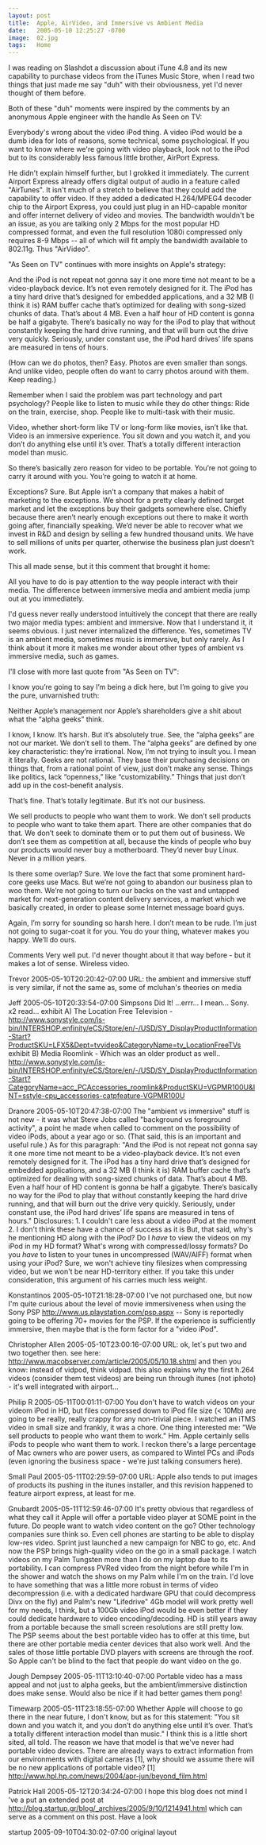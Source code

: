 ```yaml
---
layout: post
title:  Apple, AirVideo, and Immersive vs Ambient Media
date:   2005-05-10 12:25:27 -0700
image:  02.jpg
tags:   Home
---
```


I was reading on Slashdot a discussion about iTune 4.8 and its new capability to purchase videos from the iTunes Music Store, when I read two things that just made me say "duh" with their obviousness, yet I'd never thought of them before.

Both of these "duh" moments were inspired by the comments by an anonymous Apple engineer with the handle As Seen on TV:

Everybody's wrong about the video iPod thing. A video iPod would be a dumb idea for lots of reasons, some technical, some psychological. If you want to know where we're going with video playback, look not to the iPod but to its considerably less famous little brother, AirPort Express.

He didn't explain himself further, but I grokked it immediately. The current Airport Express already offers digital output of audio in a feature called "AirTunes". It isn't much of a stretch to believe that they could add the capability to offer video. If they added a dedicated H.264/MPEG4 decoder chip to the Airport Express, you could just plug in an HD-capable monitor and offer internet delivery of video and movies. The bandwidth wouldn't be an issue, as you are talking only 2 Mbps for the most popular HD compressed format, and even the full resolution 1080i compressed only requires 8-9 Mbps -- all of which will fit amply the bandwidth available to 802.11g. Thus "AirVideo".

"As Seen on TV" continues with more insights on Apple's strategy:

And the iPod is not repeat not gonna say it one more time not meant to be a video-playback device. It’s not even remotely designed for it. The iPod has a tiny hard drive that’s designed for embedded applications, and a 32 MB (I think it is) RAM buffer cache that’s optimized for dealing with song-sized chunks of data. That’s about 4 MB. Even a half hour of HD content is gonna be half a gigabyte. There’s basically no way for the iPod to play that without constantly keeping the hard drive running, and that will burn out the drive very quickly. Seriously, under constant use, the iPod hard drives’ life spans are measured in tens of hours.

(How can we do photos, then? Easy. Photos are even smaller than songs. And unlike video, people often do want to carry photos around with them. Keep reading.)

Remember when I said the problem was part technology and part psychology? People like to listen to music while they do other things: Ride on the train, exercise, shop. People like to multi-task with their music.

Video, whether short-form like TV or long-form like movies, isn’t like that. Video is an immersive experience. You sit down and you watch it, and you don’t do anything else until it’s over. That’s a totally different interaction model than music.

So there’s basically zero reason for video to be portable. You’re not going to carry it around with you. You’re going to watch it at home.

Exceptions? Sure. But Apple isn’t a company that makes a habit of marketing to the exceptions. We shoot for a pretty clearly defined target market and let the exceptions buy their gadgets somewhere else. Chiefly because there aren’t nearly enough exceptions out there to make it worth going after, financially speaking. We’d never be able to recover what we invest in R&D and design by selling a few hundred thousand units. We have to sell millions of units per quarter, otherwise the business plan just doesn’t work.

This all made sense, but it this comment that brought it home:

All you have to do is pay attention to the way people interact with their media. The difference between immersive media and ambient media jump out at you immediately.

I'd guess never really understood intuitively the concept that there are really two major media types: ambient and immersive. Now that I understand it, it seems obvious. I just never internalized the difference. Yes, sometimes TV is an ambient media, sometimes music is immersive, but only rarely. As I think about it more it makes me wonder about other types of ambient vs immersive media, such as games.

I'll close with more last quote from "As Seen on TV":

I know you’re going to say I’m being a dick here, but I’m going to give you the pure, unvarnished truth:

Neither Apple’s management nor Apple’s shareholders give a shit about what the “alpha geeks” think.

I know, I know. It’s harsh. But it’s absolutely true. See, the “alpha geeks” are not our market. We don’t sell to them. The “alpha geeks” are defined by one key characteristic: they’re irrational. Now, I’m not trying to insult you. I mean it literally. Geeks are not rational. They base their purchasing decisions on things that, from a rational point of view, just don’t make any sense. Things like politics, lack “openness,” like “customizability.” Things that just don’t add up in the cost-benefit analysis.

That’s fine. That’s totally legitimate. But it’s not our business.

We sell products to people who want them to work. We don’t sell products to people who want to take them apart. There are other companies that do that. We don’t seek to dominate them or to put them out of business. We don’t see them as competition at all, because the kinds of people who buy our products would never buy a motherboard. They’d never buy Linux. Never in a million years.

Is there some overlap? Sure. We love the fact that some prominent hard-core geeks use Macs. But we’re not going to abandon our business plan to woo them. We’re not going to turn our backs on the vast and untapped market for next-generation content delivery services, a market which we basically created, in order to please some Internet message board guys.

Again, I’m sorry for sounding so harsh here. I don’t mean to be rude. I’m just not going to sugar-coat it for you. You do your thing, whatever makes you happy. We’ll do ours.

Comments
Very well put. I'd never thought about it that way before - but it makes a lot of sense. Wireless video.

Trevor 2005-05-10T20:20:42-07:00
URL: the ambient and immersive stuff is very similar, if not the same as, some of mcluhan's theories on media

Jeff 2005-05-10T20:33:54-07:00
Simpsons Did It! ...errr... I mean... Sony. x2 read... exhibit A) The Location Free Television - http://www.sonystyle.com/is-bin/INTERSHOP.enfinity/eCS/Store/en/-/USD/SY_DisplayProductInformation-Start?ProductSKU=LFX5&Dept=tvvideo&CategoryName=tv_LocationFreeTVs exhibit B) Media Roomlink - Which was an older product as well.. http://www.sonystyle.com/is-bin/INTERSHOP.enfinity/eCS/Store/en/-/USD/SY_DisplayProductInformation-Start?CategoryName=acc_PCAccessories_roomlink&ProductSKU=VGPMR100U&INT=sstyle-cpu_accessories-catpfeature-VGPMR100U

Dranore 2005-05-10T20:47:38-07:00
The "ambient vs immersive" stuff is not new - it was what Steve Jobs called "background vs foreground activity", a point he made when called to comment on the possibility of video iPods, about a year ago or so. (That said, this is an important and useful rule.) As for this paragraph: "And the iPod is not repeat not gonna say it one more time not meant to be a video-playback device. It’s not even remotely designed for it. The iPod has a tiny hard drive that’s designed for embedded applications, and a 32 MB (I think it is) RAM buffer cache that’s optimized for dealing with song-sized chunks of data. That’s about 4 MB. Even a half hour of HD content is gonna be half a gigabyte. There’s basically no way for the iPod to play that without constantly keeping the hard drive running, and that will burn out the drive very quickly. Seriously, under constant use, the iPod hard drives’ life spans are measured in tens of hours." Disclosures: 1. I couldn't care less about a video iPod at the moment 2. I don't think these have a chance of success as it is But, that said, why's he mentioning HD along with the iPod? Do I *have* to view the videos on my iPod in my HD format? What's wrong with compressed/lossy formats? Do you *have* to listen to your tunes in uncompressed (WAV/AIFF) format when using your iPod? Sure, we won't achieve tiny filesizes when compressing video, but we won't be near HD-territory either. If you take this under consideration, this argument of his carries much less weight.

Konstantinos 2005-05-10T21:18:28-07:00
I've not purchased one, but now I'm quite curious about the level of movie immersiveness when using the Sony PSP http://www.us.playstation.com/psp.aspx -- Sony is reportedly going to be offering 70+ movies for the PSP. If the experience is sufficiently immersive, then maybe that is the form factor for a "video iPod".

Christopher Allen 2005-05-10T23:00:16-07:00
URL: ok, let´s put two and two together then. see here: http://www.macobserver.com/article/2005/05/10.18.shtml and then you know: instead of vidpod, think vidpad. this also explains why the first h.264 videos (consider them test videos) are being run through itunes (not iphoto) - it's well integrated with airport...

Philip R 2005-05-11T00:01:11-07:00
You don't have to watch videos on your videom iPod in HD, but files compressed down to iPod file size (< 10Mb) are going to be really, really crappy for any non-trivial piece. I watched an iTMS video in small size and frankly, it was a chore. One thing interested me: "We sell products to people who want them to work." Hm. Apple certainly sells iPods to people who want them to work. I reckon there's a large percentage of Mac owners who are power users, as compared to Wintel PCs and iPods (even ignoring the business space - we're just talking consumers here).

Small Paul 2005-05-11T02:29:59-07:00
URL: Apple also tends to put images of products its pushing in the itunes installer, and this revision happened to feature airport express, at least for me.

Gnubardt 2005-05-11T12:59:46-07:00
It's pretty obvious that regardless of what they call it Apple will offer a portable video player at SOME point in the future. Do people want to watch video content on the go? Other technology companies sure think so. Even cell phones are starting to be able to display low-res video. Sprint just launched a new campaign for NBC to go, etc. And now the PSP brings high-quality video on the go in a small package. I watch videos on my Palm Tungsten more than I do on my laptop due to its portability. I can compress PVRed video from the night before while I'm in the shower and watch the shows on my Palm while I'm on the train. I'd love to have something that was a little more robust in terms of video decompression (i.e. with a dedicated hardware GPU that could decompress Divx on the fly) and Palm's new "Lifedrive" 4Gb model will work pretty well for my needs, I think, but a 100Gb video iPod would be even better if they could dedicate hardware to video encoding/decoding. HD is still years away from a portable because the small screen resolutions are still pretty low. The PSP seems about the best portable video has to offer at this time, but there are other portable media center devices that also work well. And the sales of those little portable DVD players with screens are through the roof. So Apple can't be blind to the fact that people do want video on the go.

Jough Dempsey 2005-05-11T13:10:40-07:00
Portable video has a mass appeal and not just to alpha geeks, but the ambient/immersive distinction does make sense. Would also be nice if it had better games them pong!

Timewarp 2005-05-11T23:18:55-07:00
Whether Apple will choose to go there in the near future, I don't know, but as for this statement: "You sit down and you watch it, and you don’t do anything else until it’s over. That’s a totally different interaction model than music." I think this is a little short sited, all told. The reason we have that model is that we've never had portable video devices. There are already ways to extract information from our environments with digital cameras [1], why should we assume there will be no new applications of portable video? [1] http://www.hpl.hp.com/news/2004/apr-jun/beyond_film.html

Patrick Hall 2005-05-12T20:34:24-07:00
I hope this blog does not mind I 've a put an extended post at http://blog.startup.gr/blog/_archives/2005/9/10/1214941.html which can serve as a comment on this post. Have a look

startup 2005-09-10T04:30:02-07:00
original layout
